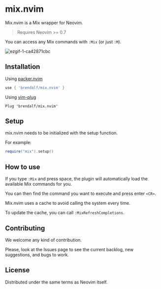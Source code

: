 # mix.nvim
Mix.nvim is a Mix wrapper for Neovim.

> Requires Neovim >= 0.7

You can access any Mix commands with `:Mix` (or just `:M`).

![ezgif-1-ca42871cbc](https://user-images.githubusercontent.com/10671410/181785935-dee6da82-f1d2-4ced-a214-dcc202caba45.gif)


## Installation
Using [packer.nvim](https://github.com/wbthomason/packer.nvim)
```lua
use { 'brendalf/mix.nvim' }
```

Using [vim-plug](https://github.com/junegunn/vim-plug)
```viml
Plug 'brendalf/mix.nvim'
```

## Setup
mix.nvim needs to be initialized with the setup function.

For example:
```lua
require("mix").setup()
```

## How to use
If you type `:Mix` and press space, the plugin will automatically load the available Mix commands for you.

You can then find the command you want to execute and press enter `<CR>`.

Mix.nvim uses a cache to avoid calling the system every time.

To update the cache, you can call `:MixRefreshCompletions`.

## Contributing
We welcome any kind of contribution.

Please, look at the Issues page to see the current backlog, new suggestions, and bugs to work.

## License
Distributed under the same terms as Neovim itself.

